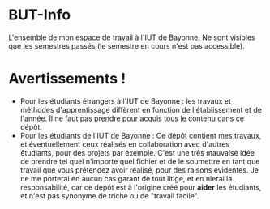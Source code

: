 # BUT-Info
L'ensemble de mon espace de travail à l'IUT de Bayonne.
Ne sont visibles que les semestres passés (le semestre en cours n'est pas accessible).

# Avertissements !
- Pour les étudiants étrangers à l'IUT de Bayonne : les travaux et méthodes d'apprentissage diffèrent en fonction de l'établissement et de l'année. Il ne faut pas prendre pour acquis tous le contenu dans ce dépôt.
- Pour les étudiants de l'IUT de Bayonne : Ce dépôt contient mes travaux, et éventuellement ceux réalisés en collaboration avec d'autres étudiants, pour des projets par exemple. C'est une très mauvaise idée de prendre tel quel n'importe quel fichier et de le soumettre en tant que travail que vous prétendez avoir réalisé, pour des raisons évidentes. Je ne me porterai en aucun cas garant de tout litige, et en nierai la responsabilité, car ce dépôt est à l'origine créé pour **aider** les étudiants, et n'est pas synonyme de triche ou de "travail facile".